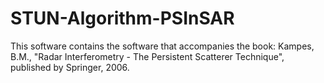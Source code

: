 # STUN-Algorithm-PSInSAR
This software contains the software that accompanies the book:  Kampes, B.M., "Radar Interferometry - The Persistent Scatterer Technique", published by Springer, 2006.
